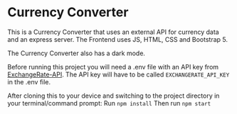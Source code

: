 # Currency Converter

This is a Currency Converter that uses an external API for currency data and an express server.
The Frontend uses JS, HTML, CSS and Bootstrap 5.

The Currency Converter also has a dark mode.

Before running this project you will need a .env file with an API key from [ExchangeRate-API](https://www.exchangerate-api.com/). The API key will have to be called `EXCHANGERATE_API_KEY` in the .env file.

After cloning this to your device and switching to the project directory in your terminal/command prompt:
Run `npm install`
Then run `npm start`